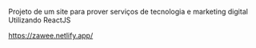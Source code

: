 Projeto de um site para prover serviços de tecnologia e marketing digital
Utilizando ReactJS

https://zawee.netlify.app/
